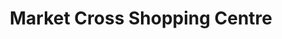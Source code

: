 ---
title: "Market Cross Shopping Centre"
url: /kilkenny/market-cross-shopping-centre/
shop: mall
---